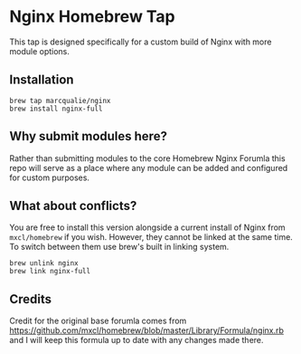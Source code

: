 # Nginx Homebrew Tap

This tap is designed specifically for a custom build of Nginx with more module options.


## Installation

    brew tap marcqualie/nginx
    brew install nginx-full


## Why submit modules here?

Rather than submitting modules to the core Homebrew Nginx Forumla this repo will serve as a place where any module can be added and configured for custom purposes.


## What about conflicts?

You are free to install this version alongside a current install of Nginx from `mxcl/homebrew` if you wish. However, they cannot be linked at the same time. To switch between them use brew's built in linking system.

    brew unlink nginx
    brew link nginx-full


## Credits

Credit for the original base forumla comes from https://github.com/mxcl/homebrew/blob/master/Library/Formula/nginx.rb and I will keep this formula up to date with any changes made there.
